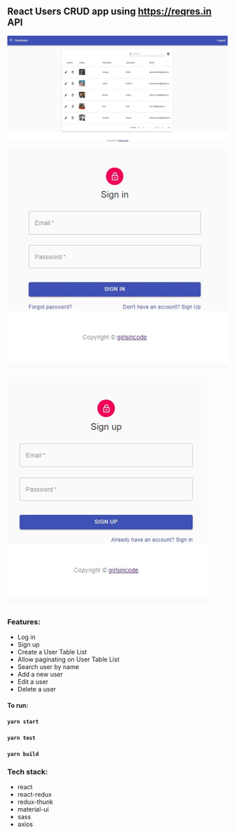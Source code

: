 

## React Users CRUD app using https://reqres.in API 

![Alt](https://github.com/girls-incode/react-users-crud/blob/master/src/assets/react-users-table-crud-material-ui.jpg "")

![Alt](https://github.com/girls-incode/react-users-crud/blob/master/src/assets/react-react-login-signin.jpg "")

![Alt](https://github.com/girls-incode/react-users-crud/blob/master/src/assets/react-signup-register.jpg "")
### Features:

* Log in
* Sign up
* Create a User Table List
* Allow paginating on User Table List
* Search user by name
* Add a new user
* Edit a user
* Delete a user

#### To run:

#### `yarn start`

#### `yarn test`

#### `yarn build`

### Tech stack:
* react
* react-redux
* redux-thunk
* material-ui
* sass
* axios
